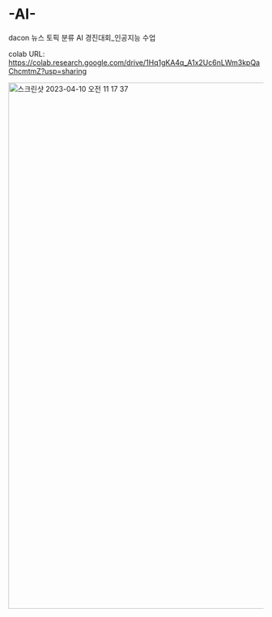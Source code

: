 # -AI-
dacon 뉴스 토픽 분류 AI 경진대회_인공지능 수업

colab URL: https://colab.research.google.com/drive/1Hq1gKA4q_A1x2Uc6nLWm3kpQaChcmtmZ?usp=sharing

<img width="1037" alt="스크린샷 2023-04-10 오전 11 17 37" src="https://user-images.githubusercontent.com/65418964/230812183-d0e7777d-9fb1-41af-8371-c7c7dc024d7b.png">
